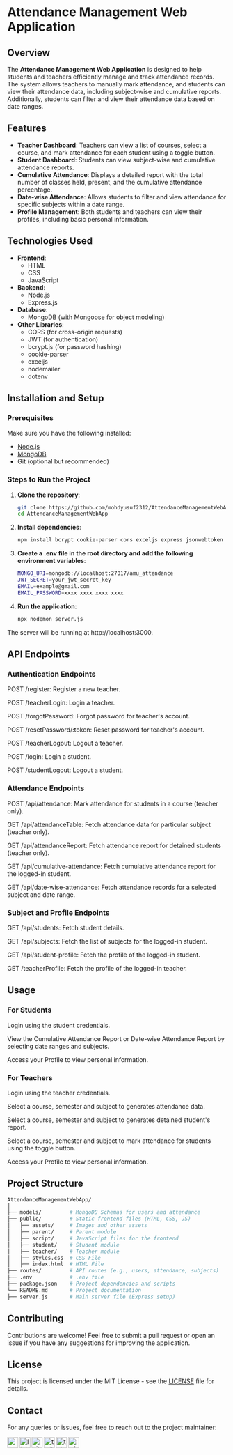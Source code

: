 # Attendance Management Web Application

## Overview
The **Attendance Management Web Application** is designed to help students and teachers efficiently manage and track attendance records. The system allows teachers to manually mark attendance, and students can view their attendance data, including subject-wise and cumulative reports. Additionally, students can filter and view their attendance data based on date ranges.

## Features
- **Teacher Dashboard**: Teachers can view a list of courses, select a course, and mark attendance for each student using a toggle button.
- **Student Dashboard**: Students can view subject-wise and cumulative attendance reports.
- **Cumulative Attendance**: Displays a detailed report with the total number of classes held, present, and the cumulative attendance percentage.
- **Date-wise Attendance**: Allows students to filter and view attendance for specific subjects within a date range.
- **Profile Management**: Both students and teachers can view their profiles, including basic personal information.

## Technologies Used
- **Frontend**: 
  - HTML
  - CSS
  - JavaScript
- **Backend**:
  - Node.js
  - Express.js
- **Database**:
  - MongoDB (with Mongoose for object modeling)
- **Other Libraries**:
  - CORS (for cross-origin requests)
  - JWT (for authentication)
  - bcrypt.js (for password hashing)
  - cookie-parser
  - exceljs
  - nodemailer
  - dotenv
  
## Installation and Setup

### Prerequisites
Make sure you have the following installed:
- [Node.js](https://nodejs.org/)
- [MongoDB](https://www.mongodb.com/try/download/community)
- Git (optional but recommended)

### Steps to Run the Project

1. **Clone the repository**:
   ```bash
   git clone https://github.com/mohdyusuf2312/AttendanceManagementWebApp.git
   cd AttendanceManagementWebApp
2. **Install dependencies**:
   ```bash
   npm install bcrypt cookie-parser cors exceljs express jsonwebtoken mongoose nodemailer dotenv nodemon
3. **Create a .env file in the root directory and add the following environment variables**:
   ```bash
   MONGO_URI=mongodb://localhost:27017/amu_attendance
   JWT_SECRET=your_jwt_secret_key
   EMAIL=example@gmail.com
   EMAIL_PASSWORD=xxxx xxxx xxxx xxxx

4. **Run the application**:
   ```bash
   npx nodemon server.js
  The server will be running at http://localhost:3000.

## API Endpoints
### Authentication Endpoints
POST /register: Register a new teacher.

POST /teacherLogin: Login a teacher.

POST /forgotPassword: Forgot password for teacher's account.

POST /resetPassword/:token: Reset password for teacher's account.

POST /teacherLogout: Logout a teacher.

POST /login: Login a student.

POST /studentLogout: Logout a student.

### Attendance Endpoints
POST /api/attendance: Mark attendance for students in a course (teacher only).

GET /api/attendanceTable: Fetch attendance data for particular subject (teacher only).

GET /api/attendanceReport: Fetch attendance report for detained students (teacher only).

GET /api/cumulative-attendance: Fetch cumulative attendance report for the logged-in student.

GET /api/date-wise-attendance: Fetch attendance records for a selected subject and date range.

### Subject and Profile Endpoints
GET /api/students: Fetch student details.

GET /api/subjects: Fetch the list of subjects for the logged-in student.

GET /api/student-profile: Fetch the profile of the logged-in student.

GET /teacherProfile: Fetch the profile of the logged-in teacher.

## Usage
### For Students
Login using the student credentials.

View the Cumulative Attendance Report or Date-wise Attendance Report by selecting date ranges and subjects.

Access your Profile to view personal information.

### For Teachers
Login using the teacher credentials.

Select a course, semester and subject to generates attendance data.

Select a course, semester and subject to generates detained student's report.

Select a course, semester and subject to mark attendance for students using the toggle button.

Access your Profile to view personal information.

## Project Structure
  ```bash
AttendanceManagementWebApp/
│
├── models/         # MongoDB Schemas for users and attendance
├── public/         # Static frontend files (HTML, CSS, JS)
│   ├── assets/     # Images and other assets
│   ├── parent/     # Parent module
│   ├── script/     # JavaScript files for the frontend
│   ├── student/    # Student module
│   ├── teacher/    # Teacher module
│   ├── styles.css  # CSS File
│   ├── index.html  # HTML File
├── routes/         # API routes (e.g., users, attendance, subjects)
├── .env            # .env file
├── package.json    # Project dependencies and scripts
└── README.md       # Project documentation
├── server.js       # Main server file (Express setup)
```

## Contributing
Contributions are welcome! Feel free to submit a pull request or open an issue if you have any suggestions for improving the application.

## License
This project is licensed under the MIT License - see the [LICENSE](LICENSE) file for details.

## Contact
For any queries or issues, feel free to reach out to the project maintainer:

[<img align="left" alt="gmail_icon" color="white" width="25px" src="https://cdn.jsdelivr.net/npm/simple-icons@v3/icons/gmail.svg" />][gmail]
[<img align="left" alt="linkedIn_icon" width="25px" src="https://cdn.jsdelivr.net/npm/simple-icons@v3/icons/linkedin.svg" />][linkedin]
[<img align="left" alt="github_icon" width="25px" src="https://cdn.jsdelivr.net/npm/simple-icons@v3/icons/github.svg" />][github]
[<img align="left" alt="twitter_icon" width="25px" src="https://cdn.jsdelivr.net/npm/simple-icons@v3/icons/twitter.svg" />][twitter]
[<img align="left" alt="telegram_icon" width="25px" src="https://cdn.jsdelivr.net/npm/simple-icons@v3/icons/telegram.svg" />][telegram]
[<img align="left" alt="whatsapp_icon" width="25px" src="https://cdn.jsdelivr.net/npm/simple-icons@v3/icons/whatsapp.svg" />][whatsapp]

[gmail]: https://mohdyusufr@gmail.com
[linkedin]: https://www.linkedin.com/in/mohdyusuf2312/
[github]: https://www.github.com/mohdyusuf2312/
[twitter]: https://www.twitter.com/mohdyusuf2312/
[telegram]: https://t.me/MOHD0YUSUF
[whatsapp]: https://api.whatsapp.com/send?phone=919084662330

